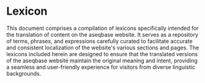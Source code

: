 # Lexicon

This document comprises a compilation of lexicons specifically intended for the translation of content on the aseqbase website. It serves as a repository of terms, phrases, and expressions carefully curated to facilitate accurate and consistent localization of the website's various sections and pages. The lexicons included herein are designed to ensure that the translated versions of the aseqbase website maintain the original meaning and intent, providing a seamless and user-friendly experience for visitors from diverse linguistic backgrounds.
